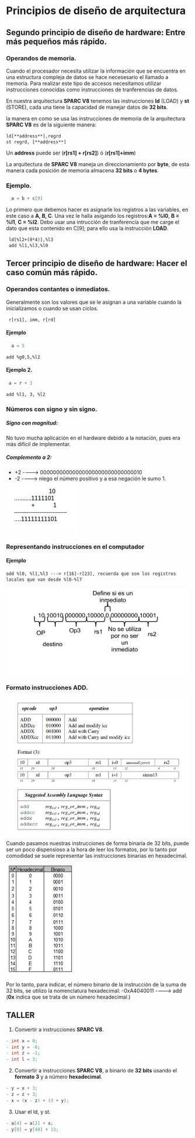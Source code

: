 # Principios de diseño de arquitectura
## Segundo principio de diseño de hardware: Entre más pequeños más rápido.
### Operandos de memoria.

Cuando el procesador necesita utilizar la información que se encuentra en una estructura compleja de datos se hace necesesario el llamado a memoria. Para realizar este tipo de accesos necesitamos utilizar instrucciones conocidas como instrucciones de tranferencias de datos.

En nuestra arquitectura **SPARC V8** tenemos las instrucciones **ld** (LOAD) y **st** (STORE), cada una tiene la capacidad de manejar datos de **32 bits**.

la manera en como se usa las instrucciones de memoria de la arquitectura **SPARC V8** es de la siguiente manera:
```assembly
ld[**address**],regrd
st regrd, [**address**]
```
Un **address** puede ser (**r[rs1] + r[rs2]**) ó (**r[rs1]+imm**)

La arquitectura de **SPARC V8** maneja un direccionamiento por **byte**, de esta manera cada posición de memoria almacena **32 bits** o **4 bytes**.


### Ejemplo.
```c
  a = b + c[9]
```
Lo primero que debemos hacer es asignarle los registros a las variables, en este caso a **A, B, C**.
Una vez le halla asigando los registros:**A = %l0**,  **B = %l1**, **C = %l2**. Debo usar una intrucción de tranferencia que me carge el dato que esta contenido en C[9]; para ello usa la instrucción **LOAD**.
```assembly
 ld[%l2+(9*4)],%l3
 add %l1,%l3,%l0
```
## Tercer principio de diseño de hardware: Hacer el caso común más rápido.

### Operandos contantes o inmediatos.
Generalmente son los valores que se le asignan a una variable cuando la inicializamos o cuando se usan ciclos.
```assembly
 r[rs1], imm, r[rd]
```
#### Ejemplo
```c
  a = 5
  ```
```assembly
add %g0,5,%l2
 ```
#### Ejemplo 2.
```c
 a = r + 3
 ```
 ```assembly
 add %l1, 3, %l2
  ```
### Números con signo y sin signo.
##### Signo con magnitud:
No tuvo mucha aplicación en el hardware debido a la notación, pues era más dificil de implementar.

##### Complemento a 2:

- +2 ----> 00000000000000000000000000000010
- -2 ----> niego el número positivo y a esa negación le sumo 1.

![Complemento a 2](./images/complemento2.png "Complemento a 2")

### Representando instrucciones en el computador
#### Ejemplo
 ```assembly
 add %l0, %l1,%l3 ---> r[16]-r[23], recuerda que son los registros locales que van desde %l0-%l7
 ```

![Instrucciones](./images/instruccionadd.png "Instruccion")

### Formato instrucciones ADD.

![Formato add](./images/formatoadd.png "Formato add")

Cuando pasamos nuestras instrucciones de forma binaria de 32 bits, puede ser un poco dispensioso a la hora de leer los formatos, por lo tanto por comodidad se suele representar las instrucciones binarias en hexadecimal.


![Tabla hexadecimal](./images/tabla-hexadecimal-binario.jpg "Tabla Hexadecimal")

Por lo tanto, para indicar, el número binario de la instrucción de la suma de 32 bits, se utilizo la nomenclatura hexadecimal:
-0xA4040011 ----> add (**0x** indica que se trata de un número hexadecimal.) 

## TALLER

1. Convertir a instrucciones **SPARC V8**.
 ```c
- int x = 0; 
- int y = -8; 
- int z = -1; 
- int l = 3;
 ```
2. Convertir a instrucciones **SPARC V8**, a binario de **32 bits** usando el **formato 3** y a número **hexadecimal**.
 ```c
- y = x + 3;
- z = z + 3;
- x = (x - z) + (3 + y);
 ```

3. Usar el ld, y st.
 ```c
- a[4] = a[2] + x;
- y[0] = y[40] + 13;
 ```

